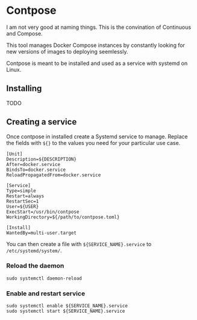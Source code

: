 # Contpose

I am not very good at naming things. This is
the convination of Continuous and Compose.

This tool manages Docker Compose instances
by constantly looking for new versions of
images to deploying seemlessly.

Contpose is meant to be installed and used
as a service with systemd on Linux.

## Installing

TODO

## Creating a service

Once contpose in installed create a Systemd
service to manage. Replace the fields with `${}`
to the values you need for your particular
use case.

```
[Unit]
Description=${DESCRIPTION}
After=docker.service
BindsTo=docker.service
ReloadPropagatedFrom=docker.service

[Service]
Type=simple
Restart=always
RestartSec=1
User=${USER}
ExecStart=/usr/bin/contpose
WorkingDirectory=${/path/to/contpose.toml}

[Install]
WantedBy=multi-user.target
```

You can then create a file with `${SERVICE_NAME}.service`
to `/etc/systemd/system/`.

### Reload the daemon

```
sudo systemctl daemon-reload
```


### Enable and restart service

```
sudo systemctl enable ${SERVICE_NAME}.service
sudo systemctl start ${SERVICE_NAME}.service
```
